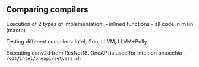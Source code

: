 ## Comparing compilers

Execution of 2 types of implementation:
    - inlined functions
    - all code in main (macro)

Testing different compilers: Intel, Gnu, LLVM, LLVM+Polly.

Executing conv2d from ResNet18.
OneAPI is used for intel: on pinocchio
`. /opt/intel/oneapi/setvars.sh`
